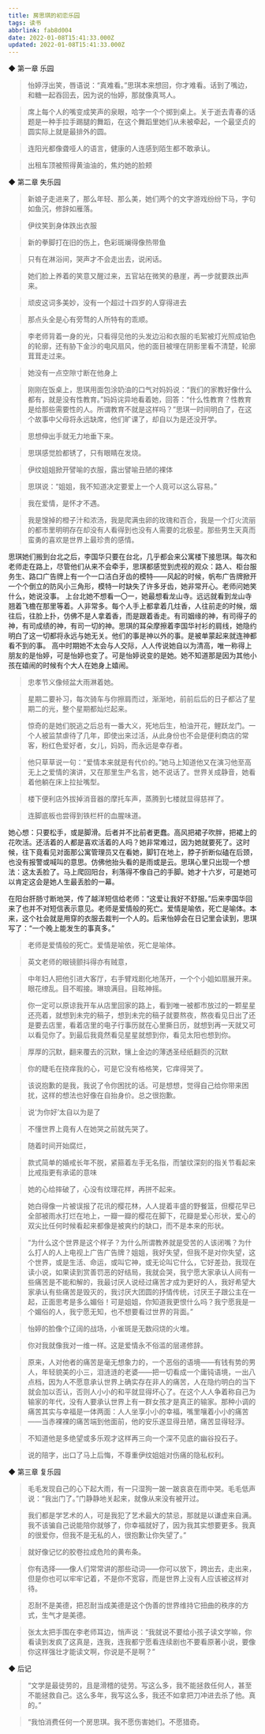 ```yaml
---
title: 房思琪的初恋乐园
tags: 读书
abbrlink: fab8d004
date: 2022-01-08T15:41:33.000Z
updated: 2022-01-08T15:41:33.000Z
---
```


◆ 第一章 乐园

> 怡婷浮出笑，唇语说：“真难看。”思琪本来想回，你才难看。话到了嘴边，和糖一起吞回去，因为说的怡婷，那就像真骂人。

> 席上每个人的嘴变成笑声的泉眼，哈字一个个掷到桌上。关于逝去青春的话题是一种手拉手踢腿的舞蹈，在这个舞蹈里她们从未被牵起，一个最坚贞的圆实际上就是最排外的圆。

> 连阳光都像聋哑人的语言，健康的人连感到陌生都不敢承认。

> 出租车顶被照得黄油油的，焦灼她的脸颊

<!-- more -->

◆ 第二章 失乐园

> 新娘子走进来了，那么年轻、那么美，她们两个的文字游戏纷纷下马，字句如鱼沉，修辞如雁落。

> 伊纹笑到身体跌出衣服

> 新的拳脚打在旧的伤上，色彩斑斓得像热带鱼

> 只有在淋浴间，哭声才不会走出去，说闲话。

> 她们脸上养着的笑意又醒过来，五官站在微笑的悬崖，再一步就要跌出声来。

> 顽皮这词多美妙，没有一个超过十四岁的人穿得进去

> 那点头全是心有旁骛的人所特有的乖顺。

> 李老师背着一身的光，只看得见他的头发边沿和衣服的毛絮被灯光照成铂色的轮廓，还有胁下金沙的电风扇风，他的面目被埋在阴影里看不清楚，轮廓茸茸走过来。

> 她没有一点空隙寸断在他身上

> 刚刚在饭桌上，思琪用面包涂奶油的口气对妈妈说：“我们的家教好像什么都有，就是没有性教育。”妈妈诧异地看着她，回答：“什么性教育？性教育是给那些需要性的人。所谓教育不就是这样吗？”思琪一时间明白了，在这个故事中父母将永远缺席，他们旷课了，却自以为是还没开学。

> 思想伸出手就无力地垂下来。

> 思琪感觉脸都锈了，只有眼睛在发烧。

> 伊纹姐姐掀开譬喻的衣服，露出譬喻丑陋的裸体

> 思琪说：“姐姐，我不知道决定要爱上一个人竟可以这么容易。”

> 我在爱情，是怀才不遇。

> 我是馊掉的橙子汁和浓汤，我是爬满虫卵的玫瑰和百合，我是一个灯火流丽的都市里明明存在却没有人看得到也没有人需要的北极星。那些男生天真而蛮勇的喜欢是世界上最珍贵的感情。

思琪她们搬到台北之后，李国华只要在台北，几乎都会来公寓楼下接思琪。每次和老师走在路上，尽管他们从来不会牵手，思琪都感觉到虎视的观众：路人、柜台服务生、路口广告牌上有一个一口洁白牙齿的模特——风起的时候，帆布广告牌掀开一个个倒立的防风小三角形，模特一时缺失了许多牙齿，她非常开心。老师问她笑什么，她说没事。
上台北她不想看一〇一，她最想看龙山寺。远远就看到龙山寺翘着飞檐在那里等着。人非常多。每个人手上都拿着几炷香，人往前走的时候，烟往后，往脸上扑，仿佛不是人拿着香，而是跟着香走。有司姻缘的神，有司得子的神，有司成绩的神，有司一切的神。思琪的耳朵摩擦着李国华衬衫的肩线，她隐约明白了这一切都将永远与她无关。他们的事是神以外的事。是被单蒙起来就连神都看不到的事。
高中时期她不太会与人交际，人人传说她自以为清高，唯一称得上朋友的是怡婷，可是怡婷也变了。可是怡婷说变的是她。她不知道那是因为其他小孩在嬉闹的时候有个大人在她身上嬉闹。

> 忠孝节义像倾盆大雨淋着她。

> 星期二要补习，每次骑车与你擦肩而过，渐渐地，前前后后的日子都沾了星期二的光，整个星期都灿烂起来。

> 惊奇的是她们脱逃之后总有一番大义，死地后生，柏油开花，鲤跃龙门。一个人被监禁虐待了几年，即使出来过活，从此身份也不会是便利商店的常客，粉红色爱好者，女儿，妈妈，而永远是幸存者。

> 他只草草说一句：“爱情本来就是有代价的。”她马上知道他又在演习他至高无上之爱情的演讲，又在那里生产名言，她不说话了。世界关成静音，她看着他躺在床上拉扯嘴型。

> 楼下便利店外拔掉消音器的摩托车声，蒸腾到七楼就显得慈祥了。

> 连脚底板也尝得到铁栏杆的血腥味道。

她心想：只要松手，或是脚滑。后者并不比前者更蠢。高风把裙子吹胖，把裙上的花吹活。还活着的人都是喜欢活着的人吗？她非常难过，因为她就要死了。这时候，往下竟看见对面那公寓管理员又在看她，脚钉在地上，脖子折断似磕在后颈，也没有报警或喊叫的意思。仿佛他抬头看的是雨或是云。思琪心里只出现一个想法：这太丢脸了。马上爬回阳台，利落得不像自己的手脚。她才十六岁，可是她可以肯定这会是她人生最丢脸的一幕。

在阳台肝肠寸断地哭，传了越洋短信给老师：“这爱让我好不舒服。”后来李国华回来了也并不对短信表示意见。老师是爱情般的死亡。爱情是喻依，死亡是喻体。本来，这个社会就是用穿的衣服去裁判一个人的。后来怡婷会在日记里会读到，思琪写了：“一个晚上能发生的事真多。”

> 老师是爱情般的死亡。爱情是喻依，死亡是喻体。

> 英文老师的眼镜颤抖得亦有贼意，

> 中年妇人把他引进大客厅，右手臂戏剧化地荡开，一个个小姐如扇展开来。眼花缭乱。目不暇接。琳琅满目。目眩神摇。

> 你一定可以原谅我开车从店里回家的路上，看到唯一被都市放过的一颗星星还亮着，就想到未完的稿子，想到未完的稿子就要熬夜，熬夜看见日出了还是要去店里，看着店里的电子行事历就在心里撕日历，就想到再一天就又可以看见你了。到最后我竟然看见星星就想到你，看见太阳也想到你。

> 厚厚的沉默，翻来覆去的沉默，镶上金边的薄透圣经纸翻页的沉默

> 你的睫毛在挠痒我的心，可是它没有格格笑，它痒得哭了。

> 该说抱歉的是我，我说了令你困扰的话。可是想想，觉得自己给你带来困扰，这样的想法也好像在自抬身价。总之很抱歉。

> 说‘为你好’太自以为是了

> 不懂世界上竟有人在她哭之前就先哭了。

> 随着时间开始腐烂，

> 款式简单的婚戒长年不脱，紧箍着左手无名指，而皱纹深刻的指关节看起来比戒指更有承诺的意味

> 她的心给摔破了，心没有纹理花样，再拼不起来。

> 她白得像一片被误报了花讯的樱花林，人人提着丰盛的野餐篮，但樱花早已全部被雨水打烂在地上，一瓣一瓣的樱花在脚下，花瓣是爱心形状，爱心的双尖比任何时候看起来都像是被爽约的缺口，而不是本来的形状。

> “为什么这个世界是这个样子？为什么所谓教养就是受苦的人该闭嘴？为什么打人的人上电视上广告广告牌？姐姐，我好失望，但我不是对你失望，这个世界，或是生活、命运，或叫它神，或无论叫它什么，它好差劲，我现在读小说，如果读到赏善罚恶的好结局，我就会哭，我宁愿大家承认人间有一些痛苦是不能和解的，我最讨厌人说经过痛苦才成为更好的人，我好希望大家承认有些痛苦是毁灭的，我讨厌大团圆的抒情传统，讨厌王子跟公主在一起，正面思考是多么媚俗！可是姐姐，你知道我更恨什么吗？我宁愿我是一个媚俗的人，我宁愿无知，也不想要看过世界的背面。”

> 怡婷的脸像个辽阔的战场，小雀斑是无数闷烧的火堆。

> 你对我就像我对一维一样。这是爱情永不俗滥的层递修辞。

> 原来，人对他者的痛苦是毫无想象力的，一个恶俗的语境——有钱有势的男人，年轻貌美的小三，泪涟涟的老婆——把一切看成一个庸钝语境，一出八点档，因为人不愿意承认世界上确实存在非人的痛苦，人在隐约明白的当下就会加以否认，否则人小小的和平就显得坏心了。在这个人人争着称自己为输家的年代，没有人要承认世界上有一群女孩才是真正的输家。那种小调的痛苦其实与幸福是一体两面：人人坐享小小的幸福，嘴里嚷着小小的痛苦——当赤裸裸的痛苦端到他面前，他的安乐遂显得丑陋，痛苦显得轻浮。

> 不知道他是多绝望或多乐观才这样再三向一个深不见底的幽谷投石子。

> 说的陪字，出口了马上后悔，不尊重伊纹姐姐对伤痛的隐私权利。

◆ 第三章 复乐园

> 毛毛发现自己的心下起大雨，有一只湿狗一跛一跛哀哀在雨中哭。毛毛低声说：“我出门了。”门静静地关起来，就像从来没有被开过。

> 我们都是学艺术的人，可是我犯了艺术最大的禁忌，那就是以谦虚来自满。我不该骗自己说能陪你就够了，你幸福就好了，因为我其实想要更多。我真的很爱你，但我不是无私的人，很抱歉让你失望了。”

> 就好像记忆的胶卷拉成危险的黄布条。

> 你有选择——像人们常常讲的那些动词——你可以放下，跨出去，走出来，但是你也可以牢牢记着，不是你不宽容，而是世界上没有人应该被这样对待。

> 忍耐不是美德，把忍耐当成美德是这个伪善的世界维持它扭曲的秩序的方式，生气才是美德。

> 张太太把手围在李老师耳边，悄声说：“我就说不要给小孩子读文学嘛，你看读到发疯了这真是，连我，连我都宁愿看连续剧也不要看原著小说，要像你这样强壮才能读文啊，你说是不是啊？”

◆ 后记

> “文学是最徒劳的，且是滑稽的徒劳。写这么多，我不能拯救任何人，甚至不能拯救自己。这么多年，我写这么多，我还不如拿把刀冲进去杀了他。真的。”

> “我怕消费任何一个房思琪。我不愿伤害她们。不愿猎奇。
